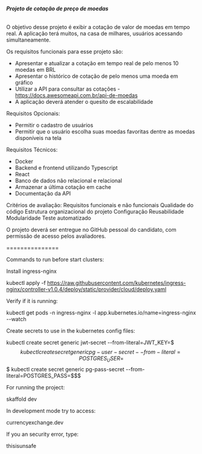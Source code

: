 ###### **Projeto de cotação de preço de moedas**

O objetivo desse projeto é exibir a cotação de valor de moedas em tempo real. 
A aplicação terá muitos, na casa de milhares, usuários acessando simultaneamente.

Os requisitos funcionais para esse projeto são: 

  - Apresentar e atualizar a cotação em tempo real de pelo menos 10 moedas em BRL
  - Apresentar o histórico de cotação de pelo menos uma moeda em gráfico
  - Utilizar a API para consultar as cotações - https://docs.awesomeapi.com.br/api-de-moedas
  - A aplicação deverá atender o quesito de escalabilidade 
         
Requisitos Opcionais: 

  - Permitir o cadastro de usuários
  - Permitir que o usuário escolha suas moedas favoritas dentre as moedas disponíveis na tela 
    
Requisitos Técnicos: 
  - Docker
  - Backend e frontend utilizando Typescript
  - React
  - Banco de dados não relacional e relacional
  - Armazenar a última cotação em cache
  - Documentação da API 

Critérios de avaliação: 
Requisitos funcionais e não funcionais
Qualidade do código
Estrutura organizacional do projeto
Configuração
Reusabilidade
Modularidade
Teste automatizado 

O projeto deverá ser entregue no GitHub pessoal do candidato, com permissão de acesso pelos avaliadores.


===============

Commands to run before start clusters:

Install ingress-nginx

kubectl apply -f https://raw.githubusercontent.com/kubernetes/ingress-nginx/controller-v1.0.4/deploy/static/provider/cloud/deploy.yaml

Verify if it is running:

kubectl get pods -n ingress-nginx -l app.kubernetes.io/name=ingress-nginx --watch

Create secrets to use in the kubernetes config files:

kubectl create secret generic jwt-secret --from-literal=JWT_KEY=$$$
kubectl create secret generic pg-user-secret --from-literal=POSTGRES_USER=$$$
kubectl create secret generic pg-pass-secret --from-literal=POSTGRES_PASS=$$$

For running the project:

skaffold dev

In development mode try to access:

currencyexchange.dev

If you an security error, type:

thisisunsafe
